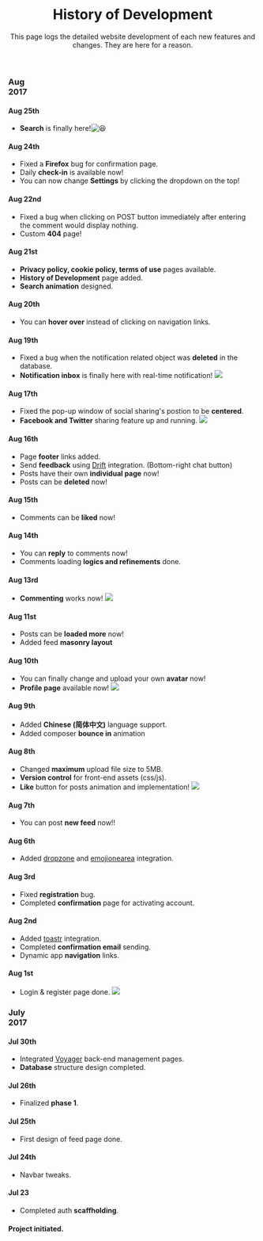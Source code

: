 <header class="Timeline">
<p class="intro-icon" style="color:#4acc9e"><i class="fa fa-book"></i></p>
<h1>History of Development</h1>
<span class="description">This page logs the detailed website development of each new features and changes. They are here for a reason.</span>
</header>

<main>
    <div id="timeline">
        <div>
            <section class="month">
                <h3>Aug<br>2017</h3>
                <section>
                    <h4>Aug 25th</h4>
                    <ul>
                        <li><b>Search</b> is finally here!<img alt="😆" class="emojioneemoji" src="https://cdnjs.cloudflare.com/ajax/libs/emojione/2.2.7/assets/png/1f606.png"></li>
                    </ul>
                </section>
                <section>
                    <h4>Aug 24th</h4>
                    <ul>
                        <li>Fixed a <b>Firefox</b> bug for confirmation page.</li>
                        <li>Daily <b>check-in</b> is available now!</li>
                        <li>You can now change <b>Settings</b> by clicking the dropdown on the top!</li>
                    </ul>
                </section>
                <section>
                    <h4>Aug 22nd</h4>
                    <ul>
                        <li>Fixed a bug when clicking on POST button immediately after entering the comment would display nothing.</li>
                        <li>Custom <b>404</b> page!</li>
                    </ul>
                </section>
                <section>
                    <h4>Aug 21st</h4>
                    <ul>
                        <li><b>Privacy policy, cookie policy, terms of use</b> pages available.</li>
                        <li><b>History of Development</b> page added.</li>
                        <li><b>Search animation</b> designed.</li>
                    </ul>
                </section>
                <section>
                    <h4>Aug 20th</h4>
                    <ul>
                        <li>You can <b>hover over</b> instead of clicking on navigation links.</li>
                    </ul>
                </section>
                <section>
                    <h4>Aug 19th</h4>
                    <ul>
                        <li>Fixed a bug when the notification related object was <b>deleted</b> in the database.</li>
                        <li><b>Notification inbox</b> is finally here with real-time notification! <img src="https://cdnjs.cloudflare.com/ajax/libs/emojione/2.2.7/assets/png/1f64c.png"></li>
                    </ul>
                </section>
                <section>
                    <h4>Aug 17th</h4>
                    <ul>
                        <li>Fixed the pop-up window of social sharing's postion to be <b>centered</b>.</li>
                        <li><b><i class="fa fa-facebook"></i> Facebook and <i class="fa fa-twitter"></i> Twitter</b> sharing feature up and running. <img src="https://cdnjs.cloudflare.com/ajax/libs/emojione/2.2.7/assets/png/1f465.png"></li>
                    </ul>
                </section>
                <section>
                    <h4>Aug 16th</h4>
                    <ul>
                        <li>Page <b>footer</b> links added.</li>
                        <li>Send <b>feedback</b> using <a href="https://www.drift.com/" target="_blank">Drift</a> integration. (Bottom-right chat button)</li>
                        <li>Posts have their own <b>individual page</b> now!</li>
                        <li>Posts can be <b>deleted</b> now!</li>
                    </ul>
                </section>
                <section>
                    <h4>Aug 15th</h4>
                    <ul>
                        <li>Comments can be <b>liked</b> now!</li>
                    </ul>
                </section>
                <section>
                    <h4>Aug 14th</h4>
                    <ul>
                        <li>You can <b>reply</b> to comments now!</li>
                        <li>Comments loading <b>logics and refinements</b> done.</li>
                    </ul>
                </section>
                <section>
                    <h4>Aug 13rd</h4>
                    <ul>
                        <li><b>Commenting</b> works now! <img src="https://cdnjs.cloudflare.com/ajax/libs/emojione/2.2.7/assets/png/270d.png"></li>
                    </ul>
                </section>
                <section>
                    <h4>Aug 11st</h4>
                    <ul>
                        <li>Posts can be <b>loaded more</b> now!</li>
                        <li>Added feed <b>masonry layout</b></li>
                    </ul>
                </section>
                <section>
                    <h4>Aug 10th</h4>
                    <ul>
                        <li>You can finally change and upload your own <b>avatar</b> now!</li>
                        <li><b>Profile page</b> available now! <img src="https://cdnjs.cloudflare.com/ajax/libs/emojione/2.2.7/assets/png/1f913.png"></li>
                    </ul>
                </section>
                <section>
                    <h4>Aug 9th</h4>
                    <ul>
                        <li>Added <b>Chinese (简体中文)</b> language support.</li>
                        <li>Added composer <b>bounce in</b> animation</li>
                    </ul>
                </section>
                <section>
                    <h4>Aug 8th</h4>
                    <ul>
                        <li>Changed <b>maximum</b> upload file size to 5MB.</li>
                        <li><b>Version control</b> for front-end assets (css/js).</li>
                        <li><b>Like</b> button for posts animation and implementation! <img src="https://cdnjs.cloudflare.com/ajax/libs/emojione/2.2.7/assets/png/1f44f.png"></li>
                    </ul>
                </section>
                <section>
                    <h4>Aug 7th</h4>
                    <ul>
                        <li>You can post <b>new feed</b> now!!</li>
                    </ul>
                </section>
                <section>
                    <h4>Aug 6th</h4>
                    <ul>
                        <li>Added <a href="http://www.dropzonejs.com" target="_blank">dropzone</a> and <a href="https://github.com/mervick/emojionearea" target="_blank">emojionearea</a> integration.</li>
                    </ul>
                </section>
                <section>
                    <h4>Aug 3rd</h4>
                    <ul>
                        <li>Fixed <b>registration</b> bug.</li>
                        <li>Completed <b>confirmation</b> page for activating account.</li>
                    </ul>
                </section>
                <section>
                    <h4>Aug 2nd</h4>
                    <ul>
                        <li>Added <a href="http://codeseven.github.io/toastr/" target="_blank">toastr</a> integration.</li>
                        <li>Completed <b>confirmation email</b> sending.</li>
                        <li>Dynamic app <b>navigation</b> links.</li>
                    </ul>
                </section>
                <section>
                    <h4>Aug 1st</h4>
                    <ul>
                        <li>Login &amp; register page done. <img src="https://cdnjs.cloudflare.com/ajax/libs/emojione/2.2.7/assets/png/270c.png"></li>
                    </ul>
                </section>
            </section>
            <section class="month">
                <h3>July<br>2017</h3>
                <section>
                    <h4>Jul 30th</h4>
                    <ul>
                        <li>Integrated <a href="https://github.com/the-control-group/voyager" target="_blank">Voyager</a> back-end management pages.</li>
                        <li><b>Database</b> structure design completed.</li>
                    </ul>
                </section>
                <section>
                    <h4>Jul 26th</h4>
                    <ul>
                        <li>Finalized <b>phase 1</b>.</li>
                    </ul>
                </section>
                <section>
                    <h4>Jul 25th</h4>
                    <ul>
                        <li>First design of feed page done.</li>
                    </ul>
                </section>
                <section>
                    <h4>Jul 24th</h4>
                    <ul>
                        <li>Navbar tweaks.</li>
                    </ul>
                </section>
                <section>
                    <h4>Jul 23</h4>
                    <ul>
                        <li>Completed auth <b>scaffholding</b>.</li>
                    </ul>
                </section>
                <section>
                    <h4>Project initiated.</h4>
                </section>
            </section>
        </div>
    </div>
</main>
